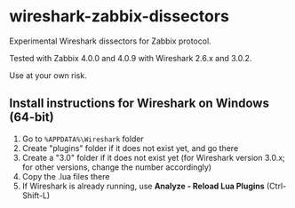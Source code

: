 # wireshark-zabbix-dissectors

Experimental Wireshark dissectors for Zabbix protocol.

Tested with Zabbix 4.0.0 and 4.0.9 with Wireshark 2.6.x and 3.0.2.

Use at your own risk.

## Install instructions for Wireshark on Windows (64-bit)

1. Go to `%APPDATA%\Wireshark` folder
2. Create "plugins" folder if it does not exist yet, and go there
3. Create a "3.0" folder if it does not exist yet (for Wireshark version 3.0.x; for other versions, change the number accordingly)
4. Copy the .lua files there
5. If Wireshark is already running, use **Analyze - Reload Lua Plugins** (Ctrl-Shift-L)
